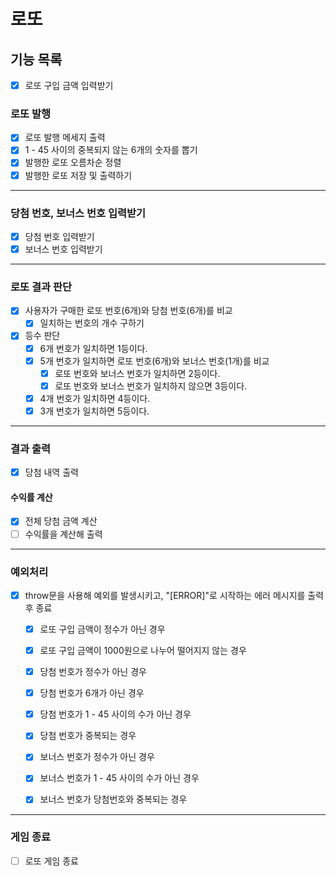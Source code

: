 # 로또

## 기능 목록

- [x] 로또 구입 금액 입력받기

### 로또 발행

- [x] 로또 발행 메세지 출력
- [x] 1 - 45 사이의 중복되지 않는 6개의 숫자를 뽑기
- [x] 발행한 로또 오름차순 정렬
- [x] 발행한 로또 저장 및 출력하기

---

### 당첨 번호, 보너스 번호 입력받기

- [x] 당첨 번호 입력받기
- [x] 보너스 번호 입력받기

---

### 로또 결과 판단

- [x] 사용자가 구매한 로또 번호(6개)와 당첨 번호(6개)를 비교
  - [x] 일치하는 번호의 개수 구하기
- [x] 등수 판단
  - [x] 6개 번호가 일치하면 1등이다.
  - [x] 5개 번호가 일치하면 로또 번호(6개)와 보너스 번호(1개)를 비교
    - [x] 로또 번호와 보너스 번호가 일치하면 2등이다.
    - [x] 로또 번호와 보너스 번호가 일치하지 않으면 3등이다.
  - [x] 4개 번호가 일치하면 4등이다.
  - [x] 3개 번호가 일치하면 5등이다.

---

### 결과 출력

- [x] 당첨 내역 출력

#### 수익률 계산

- [x] 전체 당첨 금액 계산
- [ ] 수익률을 계산해 출력

---

### 예외처리

- [x] throw문을 사용해 예외를 발생시키고, "[ERROR]"로 시작하는 에러 메시지를 출력 후 종료

  - [x] 로또 구입 금액이 정수가 아닌 경우
  - [x] 로또 구입 금액이 1000원으로 나누어 떨어지지 않는 경우

  - [x] 당첨 번호가 정수가 아닌 경우
  - [x] 당첨 번호가 6개가 아닌 경우
  - [x] 당첨 번호가 1 - 45 사이의 수가 아닌 경우
  - [x] 당첨 번호가 중복되는 경우

  - [x] 보너스 번호가 정수가 아닌 경우
  - [x] 보너스 번호가 1 - 45 사이의 수가 아닌 경우
  - [x] 보너스 번호가 당첨번호와 중복되는 경우

---

### 게임 종료

- [ ] 로또 게임 종료
